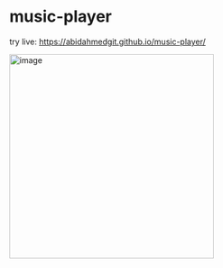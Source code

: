 # music-player
try live: https://abidahmedgit.github.io/music-player/




<img width="362" alt="image" src="https://user-images.githubusercontent.com/99822844/176456218-f7fb676c-3e7c-4525-b08d-79890adfa50c.png">
